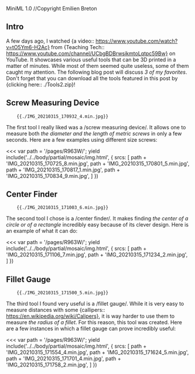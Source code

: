 MiniML 1.0
//Copyright Emilien Breton


Intro
-----

A few days ago, I watched {a video:: https://www.youtube.com/watch?v=tO5Ym6-H2Ac} from {Teaching Tech:: https://www.youtube.com/channel/UCbgBDBrwsikmtoLqtpc59Bw} on YouTube. It showcases various useful tools that can be 3D printed in a matter of minutes. While most of them seemed quite useless, some of them caught my attention. The following blog post will discuss *3 of my favorites*. Don't forget that you can download all the tools featured in this post by {clicking here:: ./Tools2.zip}!


Screw Measuring Device
----------------------

		{{./IMG_20210315_170932_4.min.jpg}}

The first tool I really liked was a /screw measuring device/. It allows one to measure both *the diameter and the length of metric screws* in only a few seconds. Here are a few examples using different size screws:


<<<
  var path = '/pages/R963W/';
  yield include('../../body/partial/mosaic/img.html', {
    srcs: [
    	path + 'IMG_20210315_170725_8.min.jpg',
    	path + 'IMG_20210315_170801_5.min.jpg',
    	path + 'IMG_20210315_170817_1.min.jpg',
    	path + 'IMG_20210315_170834_9.min.jpg',
    ]
  })
>>>


Center Finder
-------------

		{{./IMG_20210315_171003_6.min.jpg}}

The second tool I chose is a /center finder/. It makes finding *the center of a circle or of a rectangle* incredibly easy because of its clever design. Here is an example of what it can do:


<<<
  var path = '/pages/R963W/';
  yield include('../../body/partial/mosaic/img.html', {
    srcs: [
    	path + 'IMG_20210315_171106_7.min.jpg',
    	path + 'IMG_20210315_171234_2.min.jpg',
    ]
  })
>>>


Fillet Gauge
------------

		{{./IMG_20210315_171500_5.min.jpg}}

The third tool I found very useful is a /fillet gauge/. While it is very easy to measure distances with some {callipers:: https://en.wikipedia.org/wiki/Calipers}, it is way harder to use them to measure *the radius of a fillet*. For this reason, this tool was created. Here are a few instances in which a fillet gauge can prove incredibly useful:


<<<
  var path = '/pages/R963W/';
  yield include('../../body/partial/mosaic/img.html', {
    srcs: [
    	path + 'IMG_20210315_171554_4.min.jpg',
    	path + 'IMG_20210315_171624_5.min.jpg',
    	path + 'IMG_20210315_171701_4.min.jpg',
    	path + 'IMG_20210315_171758_2.min.jpg',
    ]
  })
>>>
